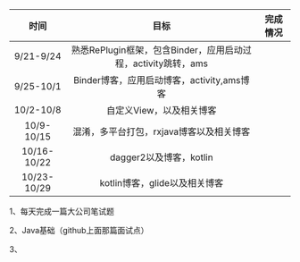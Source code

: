|     时间      |                    目标                    | 完成情况 |
| :---------: | :--------------------------------------: | :--: |
|  9/21-9/24  | 熟悉RePlugin框架，包含Binder，应用启动过程，activity跳转，ams |      |
|  9/25-10/1  |      Binder博客，应用启动博客，activity,ams博客      |      |
|  10/2-10/8  |              自定义View，以及相关博客              |      |
| 10/9-10/15  |         混淆，多平台打包，rxjava博客以及相关博客          |      |
| 10/16-10/22 |            dagger2以及博客，kotlin            |      |
| 10/23-10/29 |           kotlin博客，glide以及相关博客           |      |



1、每天完成一篇大公司笔试题

2、Java基础（github上面那篇面试点）

3、